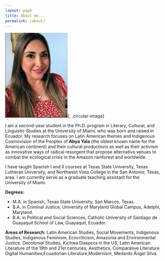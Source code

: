 ```yaml
---
layout: page
title: About me...
permalink: /about/
---
```


![My profile picture](/images/Luli.png){: .circular-image}


I am a second-year student in the Ph.D. program in Literary, Cultural, and Linguistic Studies at the University of Miami, who was born and raised in Ecuador. My research focuses on Latin American themes and Indigenous Cosmovision of the Peoples of **Abya Yala** (the oldest known name for the American continent) and their cultural productions as well as their activism as innovative ways of radical resurgent that propose alternative venues to combat the ecological crisis in the Amazon rainforest and worldwide.

I have taught Spanish I and II courses at Texas State University, Texas Lutheran University, and Northwest Vista College in the San Antonio, Texas, area. I am currently serve as a graduate teaching assistant for the University of Miami.

**Degrees:**
- M.A. in Spanish, Texas State University, San Marcos, Texas.
- B.A. in Criminal Justice, University of Maryland Global Campus, Adelphi, Maryland.
- B.A. in Political and Social Sciences, Catholic University of Santiago de Guayaquil School of Law, Guayaquil, Ecuador.

**Areas of Research:**
Latin American Studies, Social Movements, Indigenous Studies, Indigenous Feminism, Ecocriticism, Amazonia and Environmental Justice. Decolonial Studies, Kichwa Diaspora in the US, Latin American Literature of the 19th and 21st centuries, Aesthetics, Comparative Literature Digital Humanities,Ecuadorian Literature,Modernism, Medardo Ángel Silva.

